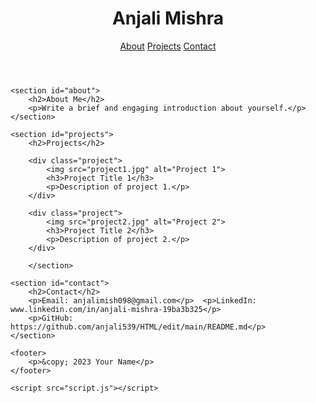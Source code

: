 <!DOCTYPE html>
<html lang="en">
<head>
    <meta charset="UTF-8">
    <meta name="viewport" content="width=device-width, initial-scale=1.0">
    <title>Your Name - Portfolio</title>
    <link rel="stylesheet" href="web.CSS">
</head>
<body>
    <header>
        <h1>Anjali Mishra</h1>
        <nav>
            <a href="#about">About</a>
            <a href="#projects">Projects</a>
            <a href="#contact">Contact</a>
        </nav>
    </header>

    <section id="about">
        <h2>About Me</h2>
        <p>Write a brief and engaging introduction about yourself.</p>
    </section>

    <section id="projects">
        <h2>Projects</h2>

        <div class="project">
            <img src="project1.jpg" alt="Project 1">
            <h3>Project Title 1</h3>
            <p>Description of project 1.</p>
        </div>

        <div class="project">
            <img src="project2.jpg" alt="Project 2">
            <h3>Project Title 2</h3>
            <p>Description of project 2.</p>
        </div>

        </section>

    <section id="contact">
        <h2>Contact</h2>
        <p>Email: anjalimish098@gmail.com</p>  <p>LinkedIn: www.linkedin.com/in/anjali-mishra-19ba3b325</p>
        <p>GitHub: https://github.com/anjali539/HTML/edit/main/README.md</p>
    </section>

    <footer>
        <p>&copy; 2023 Your Name</p>
    </footer>

    <script src="script.js"></script>
</body>
</html>
